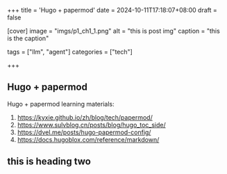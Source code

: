 +++
title = 'Hugo + papermod'
date = 2024-10-11T17:18:07+08:00
draft = false

[cover]
    image = "imgs/p1_ch1_1.png"
    alt = "this is post img"
    caption = "this is the caption"

tags = ["llm", "agent"]
categories = ["tech"]

+++

## Hugo + papermod

Hugo + papermod learning materials:
1. https://kyxie.github.io/zh/blog/tech/papermod/
1. https://www.sulvblog.cn/posts/blog/hugo_toc_side/
1. https://dvel.me/posts/hugo-papermod-config/
1. https://docs.hugoblox.com/reference/markdown/

## this is heading two
